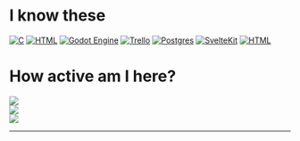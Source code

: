 # I know these
[![C](https://img.shields.io/badge/C-00599C?logo=c&logoColor=white)](#) [![HTML](https://img.shields.io/badge/HTML-%23E34F26.svg?logo=html5&logoColor=white)](#) [![Godot Engine](https://img.shields.io/badge/Godot-%23FFFFFF.svg?logo=godot-engine)](#) [![Trello](https://img.shields.io/badge/Trello-0052CC?logo=trello&logoColor=fff)](#) [![Postgres](https://img.shields.io/badge/Postgres-%23316192.svg?logo=postgresql&logoColor=white)](#) [![SvelteKit](https://img.shields.io/badge/SvelteKit-%23f1413d.svg?logo=svelte&logoColor=white)](#) [![HTML](https://img.shields.io/badge/HTML-%23E34F26.svg?logo=html5&logoColor=white)](#)
# How active am I here?
![](https://github-readme-stats.vercel.app/api?username=Swassyman&theme=dark&hide_border=true&include_all_commits=true&count_private=false)<br/>
![](https://github-readme-streak-stats.herokuapp.com/?user=Swassyman&theme=dark&hide_border=true)<br/>
![](https://github-readme-stats.vercel.app/api/top-langs/?username=Swassyman&theme=dark&hide_border=true&include_all_commits=true&count_private=false&layout=compact)

---
